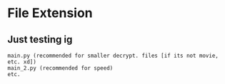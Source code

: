 # File Extension #
## Just testing ig ##
```
main.py (recommended for smaller decrypt. files [if its not movie, etc. xd])
main_2.py (recommended for speed)
etc.
```
